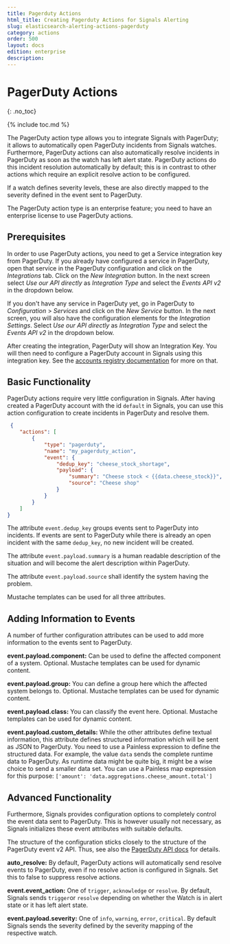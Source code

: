 ```yaml
---
title: Pagerduty Actions
html_title: Creating Pagerduty Actions for Signals Alerting
slug: elasticsearch-alerting-actions-pagerduty
category: actions
order: 500
layout: docs
edition: enterprise
description: 
---
```


<!--- Copyright 2019 floragunn GmbH -->

# PagerDuty Actions
{: .no_toc}

{% include toc.md %}


The PagerDuty action type allows you to integrate Signals with PagerDuty; it allows to automatically open PagerDuty incidents from Signals watches. Furthermore, PagerDuty actions can also automatically resolve incidents in PagerDuty as soon as the watch has left alert state. PagerDuty actions do this incident resolution automatically by default; this is in contrast to other actions which require an explicit resolve action to be configured. 

If a watch defines severity levels, these are also directly mapped to the severity defined in the event sent to PagerDuty.

The PagerDuty action type is an enterprise feature; you need to have an enterprise license to use PagerDuty actions.

## Prerequisites

In order to use PagerDuty actions, you need to get a Service integration key from PagerDuty. If you already have configured a service in PagerDuty, open that service in the PagerDuty configuration and click on the *Integrations* tab. Click on the *New Integration* button. In the next screen select *Use our API directly* as *Integration Type* and select the *Events API v2* in the dropdown below.

If you don't have any service in PagerDuty yet, go in PagerDuty to *Configuration* > *Services* and click on the *New Service* button. In the next screen, you will also have the configuration elements for the *Integration Settings*. Select 	*Use our API directly* as *Integration Type* and select the *Events API v2* in the dropdown below.

After creating the integration, PagerDuty will show an Integration Key. You will then need to configure a PagerDuty account in Signals using this integration key. See the [accounts registry documentation](accounts.md) for more on that.

## Basic Functionality

PagerDuty actions require very little configuration in Signals. After having created a PagerDuty account with the id `default` in Signals, you can use this action configuration to create incidents in PagerDuty and resolve them.

<!-- {% raw %} -->
```json
 {
	"actions": [
		{
			"type": "pagerduty",
			"name": "my_pagerduty_action",
			"event": {
				"dedup_key": "cheese_stock_shortage",
				"payload": {
					"summary": "Cheese stock < {{data.cheese_stock}}",
					"source": "Cheese shop"
				}
			}
		}
	]
}
```
<!-- {% endraw %} -->

The attribute `event.dedup_key` groups events sent to PagerDuty into incidents. If events are sent to PagerDuty while there is already an open incident with the same `dedup_key`, no new incident will be created.

The attribute `event.payload.summary` is a human readable description of the situation and will become the alert description within PagerDuty. 

The attribute `event.payload.source` shall identify the system having the problem.

Mustache templates can be used for all three attributes.


## Adding Information to Events

A number of further configuration attributes can be used to add more information to the events sent to PagerDuty.

**event.payload.component:** Can be used to define the affected component of a system. Optional. Mustache templates can be used for dynamic content.

**event.payload.group:** You can define a group here which the affected system belongs to. Optional. Mustache templates can be used for dynamic content.

**event.payload.class:** You can classify the event here. Optional. Mustache templates can be used for dynamic content.

**event.payload.custom_details:** While the other attributes define textual information, this attribute defines structured information which will be sent as JSON to PagerDuty. You need to use a Painless expression to define the structured data. For example, the value `data`  sends the complete runtime data to PagerDuty. As runtime data might be quite big, it might be a wise choice to send a smaller data set. You can use a Painless map expression for this purpose: `['amount': 'data.aggregations.cheese_amount.total']` 


## Advanced Functionality

Furthermore, Signals provides configuration options to completely control the event data sent to PagerDuty. This is however usually not necessary, as Signals initializes these event attributes with suitable defaults.

The structure of the configuration sticks closely to the structure of the PagerDuty event v2 API. Thus, see also the [PagerDuty API docs](https://v2.developer.pagerduty.com/docs/events-api-v2) for details.

**auto_resolve:** By default, PagerDuty actions will automatically send resolve events to PagerDuty, even if no resolve action is configured in Signals. Set this to false to suppress resolve actions.

**event.event_action:** One of `trigger`, `acknowledge` or `resolve`. By default, Signals sends `trigger`or `resolve` depending on whether the Watch is in alert state or it has left alert state.

**event.payload.severity:** One of `info`, `warning`, `error`, `critical`. By default Signals sends the severity defined by the severity mapping of the respective watch.

